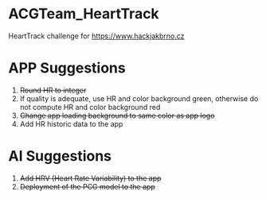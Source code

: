 # ACGTeam_HeartTrack
HeartTrack challenge for https://www.hackjakbrno.cz

# APP Suggestions
1) ~~Round HR to integer~~
2) If quality is adequate, use HR and color background green, otherwise do not compute HR and color background red
3) ~~Change app loading background to same color as app logo~~
4) Add HR historic data to the app

# AI Suggestions
1) ~~Add HRV (Heart Rate Variability) to the app~~
2) ~~Deployment of the PCG model to the app~~
